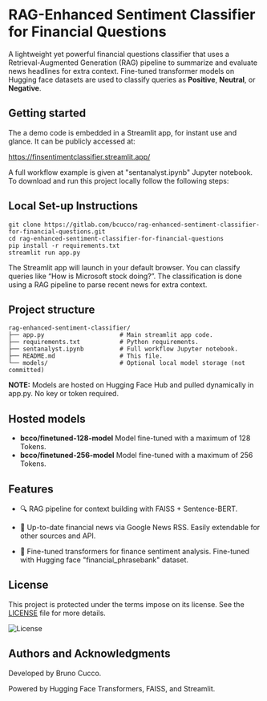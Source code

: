 # RAG-Enhanced Sentiment Classifier for Financial Questions

A lightweight yet powerful financial questions classifier that uses a Retrieval-Augmented Generation (RAG) pipeline to summarize and evaluate news headlines for extra context. 
Fine-tuned transformer models on Hugging face datasets are used to classify queries as **Positive**, **Neutral**, or **Negative**.

## Getting started
The a demo code is embedded in a Streamlit app, for instant use and glance. It can be publicly accessed at:

https://finsentimentclassifier.streamlit.app/

A full workflow example is given at "sentanalyst.ipynb" Jupyter notebook. To download and run this project locally follow the following steps:

## Local Set-up Instructions
```
git clone https://gitlab.com/bcucco/rag-enhanced-sentiment-classifier-for-financial-questions.git
cd rag-enhanced-sentiment-classifier-for-financial-questions
pip install -r requirements.txt
streamlit run app.py
```
The Streamlit app will launch in your default browser. You can classify queries like “How is Microsoft stock doing?”. The classification is done using a RAG pipeline to parse recent news for extra context.

## Project structure
```
rag-enhanced-sentiment-classifier/
├── app.py                     # Main streamlit app code.
├── requirements.txt           # Python requirements.
├── sentanalyst.ipynb          # Full workflow Jupyter notebook.
├── README.md                  # This file.
└── models/                    # Optional local model storage (not committed)
```

**NOTE:** Models are hosted on Hugging Face Hub and pulled dynamically in app.py. No key or token required.

## Hosted models
- **bcco/finetuned-128-model**
Model fine-tuned with a maximum of 128 Tokens.
- **bcco/finetuned-256-model**
Model fine-tuned with a maximum of 256 Tokens.

## Features
- 🔍 RAG pipeline for context building with FAISS + Sentence-BERT.

- 📰 Up-to-date financial news via Google News RSS. Easily extendable for other sources and API.

- 🤖 Fine-tuned transformers for finance sentiment analysis. Fine-tuned with Hugging face "financial_phrasebank" dataset.


## License
This project is protected under the terms impose on its license.
See the [LICENSE](LICENSE) file for more details.

![License](https://img.shields.io/badge/license-Custom-lightgrey.svg)


## Authors and Acknowledgments
Developed by Bruno Cucco.

Powered by Hugging Face Transformers, FAISS, and Streamlit.

